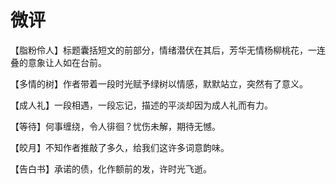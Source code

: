 # 微评

【脂粉伶人】标题囊括短文的前部分，情绪潜伏在其后，芳华无情杨柳桃花，一连叠的意象让人如在台前。 

【多情的树】作者带着一段时光赋予绿树以情感，默默站立，突然有了意义。 

【成人礼】一段相遇，一段忘记，描述的平淡却因为成人礼而有力。 

【等待】何事缠绕，令人徘徊？忧伤未解，期待无憾。 

【皎月】不知作者推敲了多久，给我们这许多词意韵味。 

【告白书】承诺的债，化作额前的发，许时光飞逝。
